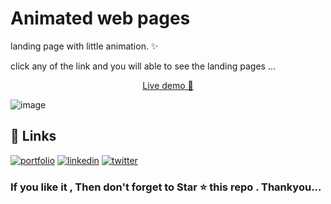 # Animated web pages

landing page with little animation. ✨

click any of the link and you will able to see the landing pages ... 

<p align="center">
  <a href = "https://meetahaldar.github.io/Animated-Landing-Pages/"> Live demo 🥬 </a>
</p>


![image](https://user-images.githubusercontent.com/69325431/174126305-61c249f5-f99f-408c-bd50-7c759f03dfed.png)


 
## 🔗 Links
[![portfolio](https://img.shields.io/badge/my_portfolio-000?style=for-the-badge&logo=ko-fi&logoColor=white)](https://meeta.dns.army/)
[![linkedin](https://img.shields.io/badge/linkedin-0A66C2?style=for-the-badge&logo=linkedin&logoColor=white)](https://www.linkedin.com/in/meeta-haldar-601b41203/?locale=en_US)
[![twitter](https://img.shields.io/badge/twitter-1DA1F2?style=for-the-badge&logo=twitter&logoColor=white)](https://twitter.com/Meeta_boss)

  
  <h3> If you like it , Then don't forget to Star ⭐ this repo . Thankyou... </h3>
  
